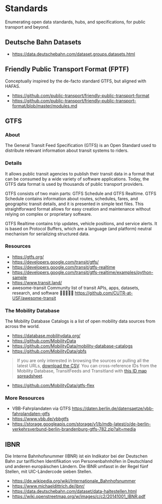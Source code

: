 # Standards

Enumerating open data standards, hubs, and specifications, for public transport and beyond.

## Deutsche Bahn Datasets

- https://data.deutschebahn.com/dataset.groups.datasets.html

## Friendly Public Transport Format (FPTF)

Conceptually inspired by the de-facto standard GTFS, but aligned with HAFAS.

- https://github.com/public-transport/friendly-public-transport-format
- https://github.com/public-transport/friendly-public-transport-format/blob/master/modules.md


## GTFS

### About

The General Transit Feed Specification (GTFS) is an Open Standard used to
distribute relevant information about transit systems to riders.

### Details

It allows public transit agencies to publish their transit data in a format that
can be consumed by a wide variety of software applications. Today, the GTFS data
format is used by thousands of public transport providers.

GTFS consists of two main parts: GTFS Schedule and GTFS Realtime. GTFS Schedule
contains information about routes, schedules, fares, and geographic transit
details, and it is presented in simple text files. This straightforward format
allows for easy creation and maintenance without relying on complex or
proprietary software.

GTFS Realtime contains trip updates, vehicle positions, and service alerts. It
is based on Protocol Buffers, which are a language (and platform) neutral
mechanism for serializing structured data.

### Resources 

- https://gtfs.org/
- https://developers.google.com/transit/gtfs/
- https://developers.google.com/transit/gtfs-realtime
- https://developers.google.com/transit/gtfs-realtime/examples/python-sample
- https://www.transit.land/
- awesome-transit
  Community list of transit APIs, apps, datasets, research, and software 🚌🌟🚋🌟🚂
  https://github.com/CUTR-at-USF/awesome-transit

### The Mobility Database

The Mobility Database Catalogs is a list of open mobility data sources from
across the world.

- https://database.mobilitydata.org/
- https://github.com/MobilityData
- https://github.com/MobilityData/mobility-database-catalogs
- https://github.com/MobilityData/gbfs

> If you are only interested in browsing the sources or pulling all the latest URLs,
> [download the CSV](https://bit.ly/catalogs-csv). You can cross-reference IDs from
> the Mobility Database, TransitFeeds and Transitland with [this ID map spreadsheet](https://docs.google.com/spreadsheets/d/1Q96KDppKsn2khdrkraZCQ7T_qRSfwj7WsvqXvuMt4Bc/edit?resourcekey#gid=1787149399).

- https://github.com/MobilityData/gtfs-flex

### More Resources

- VBB-Fahrplandaten via GTFS
  https://daten.berlin.de/datensaetze/vbb-fahrplandaten-gtfs
- https://www.vbb.de/vbbgtfs
- https://storage.googleapis.com/storage/v1/b/mdb-latest/o/de-berlin-verkehrsverbund-berlin-brandenburg-gtfs-782.zip?alt=media


## IBNR

Die Interne Bahnhofsnummer (IBNR) ist ein Indikator bei der Deutschen Bahn zur tariflichen
Identifikation von Personenbahnhöfen in Deutschland und anderen europäischen Ländern. Die
IBNR umfasst in der Regel fünf Stellen, mit UIC-Ländercode sieben Stellen. 

- https://de.wikipedia.org/wiki/Internationale_Bahnhofsnummer
- https://www.michaeldittrich.de/ibnr/
- https://data.deutschebahn.com/dataset/data-haltestellen.html
- https://wiki.openstreetmap.org/w/images/c/c2/20141001_IBNR.pdf
